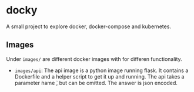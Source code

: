 # docky
A small project to explore docker, docker-compose and kubernetes.

## Images
Under `images/` are different docker images with for differen functionality.
* `images/api`: The api image is a python image running flask. It contains a Dockerfile and a helper script to get it up and running. The api takes a parameter  ̀name ̀, but can be omitted. The answer is json encoded.

